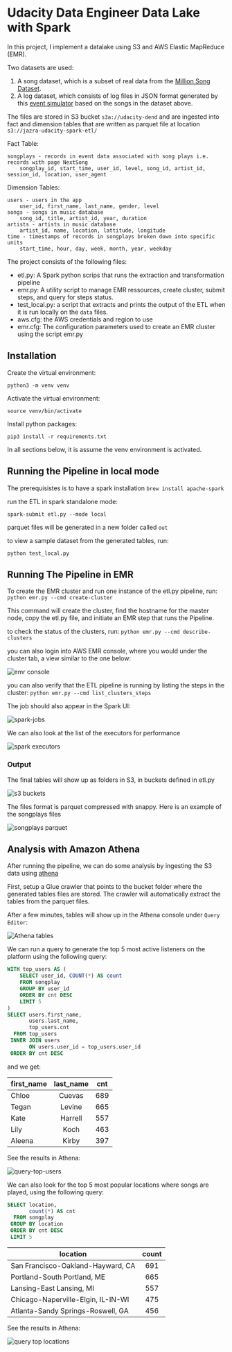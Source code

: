 # Udacity Data Engineer Data Lake with Spark

[athena-tables]: https://github.com/jazracherif/udacity-data-engineer-datalake/blob/master/docs/athena-tables.png
[query-top-locations]: https://github.com/jazracherif/udacity-data-engineer-datalake/blob/master/docs/query-top-locations.png
[query-top-users]: https://github.com/jazracherif/udacity-data-engineer-datalake/blob/master/docs/query-top-users.png
[s3-buckets]: https://github.com/jazracherif/udacity-data-engineer-datalake/blob/master/docs/s3-buckets.png
[songplays-parquet]: https://github.com/jazracherif/udacity-data-engineer-datalake/blob/master/docs/songplays-parquet.png
[spark-etl-cluster]: https://github.com/jazracherif/udacity-data-engineer-datalake/blob/master/docs/spark-etl-cluster.png
[spark-executors]: https://github.com/jazracherif/udacity-data-engineer-datalake/blob/master/docs/spark-executors.png
[spark-jobs]: https://github.com/jazracherif/udacity-data-engineer-datalake/blob/master/docs/spark-jobs.png


In this project, I implement a datalake using S3 and AWS Elastic MapReduce (EMR).

Two datasets are used:
1. A song dataset, which is a subset of real data from the [Million Song Dataset](http://millionsongdataset.com/).
2. A log dataset, which consists of log files in JSON format generated by this [event simulator](https://github.com/Interana/eventsim) based on the songs in the dataset above.

The files are stored in S3 bucket `s3a://udacity-dend` and are ingested into fact and dimension tables that are written as parquet file at location `s3://jazra-udacity-spark-etl/`

Fact Table:

    songplays - records in event data associated with song plays i.e. records with page NextSong
        songplay_id, start_time, user_id, level, song_id, artist_id, session_id, location, user_agent

Dimension Tables:

    users - users in the app
        user_id, first_name, last_name, gender, level
    songs - songs in music database
        song_id, title, artist_id, year, duration
    artists - artists in music database
        artist_id, name, location, lattitude, longitude
    time - timestamps of records in songplays broken down into specific units
        start_time, hour, day, week, month, year, weekday

The project consists of the following files:
- etl.py: A Spark python scrips that runs the extraction and transformation pipeline
- emr.py: A utility script to manage EMR ressources, create cluster, submit steps, and query for steps status.
- test_local.py: a script that extracts and prints the output of the ETL when it is run locally on the `data` files. 
- aws.cfg: the AWS credentials and region to use
- emr.cfg: The configuration parameters used to create an EMR cluster using the script emr.py


## Installation

Create the virtual environment: 

`python3 -m venv venv`

Activate the virtual environment: 

`source venv/bin/activate`

Install python packages: 

`pip3 install -r requirements.txt`

In all sections below, it is assume the venv environment is activated.


## Running the Pipeline in local mode

The prerequisistes is to have a spark installation
`brew install apache-spark`

run the ETL in spark standalone mode:

`spark-submit etl.py --mode local`

parquet files will be generated in a new folder called `out`

to view a sample dataset from the generated tables, run:

`python test_local.py`


##  Running The Pipeline in EMR

To create the EMR cluster and run one instance of the etl.py pipeline, run:
`python emr.py --cmd create-cluster`

This command will create the cluster, find the hostname for the master node, copy the etl.py file, and initiate an EMR step that runs the Pipeline.

to check the status of the clusters, run:
`python emr.py --cmd describe-clusters`

you can also login into AWS EMR console, where you would under the cluster tab, a view similar to the one below:

![emr console][spark-etl-cluster]

you can also verify that the ETL pipeline is running by listing the steps in the cluster:
`python emr.py --cmd list_clusters_steps`

The job should also appear in the Spark UI:

![spark-jobs][spark-jobs]

We can also look at the list of the executors for performance

![spark executors][spark-executors]

### Output

The final tables will show up as folders in S3, in buckets defined in etl.py

![s3 buckets][s3-buckets]

The files format is parquet compressed with snappy. Here is an example of the songplays files

![songplays parquet][songplays-parquet]

## Analysis with Amazon Athena

After running the pipeline, we can do some analysis by ingesting the S3 data using [athena](https://aws.amazon.com/athena/)

First, setup a Glue crawler that points to the bucket folder where the generated tables files are stored. The crawler will automatically extract the tables from the parquet files.

After a few minutes, tables will show up in the Athena console under `Query Editor`:

![Athena tables][athena-tables]

We can run a query to generate the top 5 most active listeners on the platform using the following query:

~~~ sql
WITH top_users AS (
    SELECT user_id, COUNT(*) AS count
    FROM songplay
    GROUP BY user_id
    ORDER BY cnt DESC
    LIMIT 5
)
SELECT users.first_name, 
       users.last_name, 
       top_users.cnt
  FROM top_users
 INNER JOIN users
       ON users.user_id = top_users.user_id
 ORDER BY cnt DESC
~~~~

and we get:

| first_name | last_name | cnt |
| ------------- |:-------------:|:-------------:|
| Chloe | Cuevas | 689 |
| Tegan | Levine | 665 |
| Kate | Harrell | 557 |
| Lily | Koch | 463 | 
| Aleena | Kirby | 397 |

See the results in Athena:

![query-top-users][query-top-users]


We can also look for the top 5 most popular locations where songs are played, using the following query:

~~~ sql
SELECT location, 
       count(*) AS cnt 
  FROM songplay
 GROUP BY location 
 ORDER BY cnt DESC 
 LIMIT 5
~~~~

| location | count |
| ------------- |:-------------:|
| San Francisco-Oakland-Hayward, CA | 691
| Portland-South Portland, ME | 665
| Lansing-East Lansing, MI | 557
| Chicago-Naperville-Elgin, IL-IN-WI | 475
| Atlanta-Sandy Springs-Roswell, GA | 456

See the results in Athena:

![query top locations][query-top-locations]
